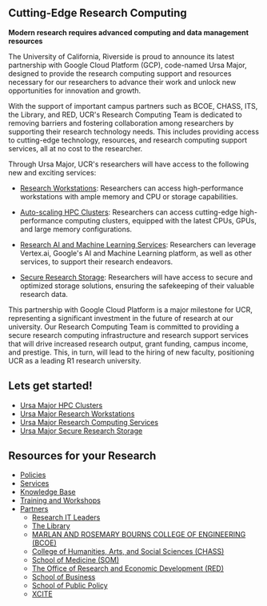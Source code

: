 ## Cutting-Edge Research Computing ##

**Modern research requires advanced computing and data management resources** 

The University of California, Riverside is proud to announce its latest partnership with Google Cloud Platform (GCP), code-named Ursa Major, designed to provide the research computing support and resources necessary for our researchers to advance their work and unlock new opportunities for innovation and growth.

With the support of important campus partners such as BCOE, CHASS, ITS, the Library, and RED, UCR's Research Computing Team is dedicated to removing barriers and fostering collaboration among researchers by supporting their research technology needs. This includes providing access to cutting-edge technology, resources, and research computing support services, all at no cost to the researcher.

Through Ursa Major, UCR's researchers will have access to the following new and exciting services:

* [Research Workstations](Knowledge_Base/Research_Workstations.md): Researchers can access high-performance workstations with ample memory and CPU or storage capabilities.

* [Auto-scaling HPC Clusters](Knowledge_Base/Ursa_Major_HPC_Clusters.md): Researchers can access cutting-edge high-performance computing clusters, equipped with the latest CPUs, GPUs, and large memory configurations.

* [Research AI and Machine Learning Services](Knowledge_Base/Research_Computing_Services.md): Researchers can leverage Vertex.ai, Google's AI and Machine Learning platform, as well as other services, to support their research endeavors.

* [Secure Research Storage](Knowledge_Base/Ursa_Major_Research_Storage.md): Researchers will have access to secure and optimized storage solutions, ensuring the safekeeping of their valuable research data.

This partnership with Google Cloud Platform is a major milestone for UCR, representing a significant investment in the future of research at our university. Our Research Computing Team is committed to providing a secure research computing infrastructure and research support services that will drive increased research output, grant funding, campus income, and prestige. This, in turn, will lead to the hiring of new faculty, positioning UCR as a leading R1 research university.

## Lets get started! ##

* [Ursa Major HPC Clusters](Knowledge_Base/Ursa_Major_HPC_Clusters.md)
* [Ursa Major Research Workstations](Knowledge_Base/Research_Workstations.md)
* [Ursa Major Research Computing Services](Knowledge_Base/Research_Computing_Services.md)
* [Ursa Major Secure Research Storage](Knowledge_Base/Ursa_Major_Research_Storage.md)

## Resources for your Research ##

* [Policies](Knowledge_Base/Ursa_Major_Policy.md)
* [Services](Knowledge_Base/README.md#Services)
* [Knowledge Base](Knowledge_Base)
* [Training and Workshops](Knowledge_Base/README.md#Training_and_Workshops)
* [Partners]()
    * [Research IT Leaders](Knowledge_Base/Research_IT_Leaders)
    * [The Library](https://library.ucr.edu/)
    * [MARLAN AND ROSEMARY BOURNS COLLEGE OF ENGINEERING (BCOE)](https://www.engr.ucr.edu/)
    * [College of Humanities, Arts, and Social Sciences (CHASS)](https://chass.ucr.edu/)
    * [School of Medicine (SOM)](https://medschool.ucr.edu/)
    * [The Office of Research and Economic Development (RED)](https://research.ucr.edu/)
    * [School of Business](https://business.ucr.edu/)
    * [School of Public Policy](https://spp.ucr.edu/)
    * [XCITE](https://xcite.ucr.edu/)
